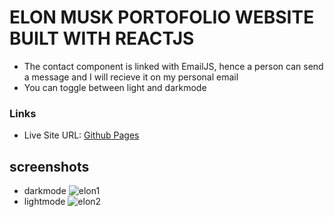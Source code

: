 # ELON MUSK PORTOFOLIO WEBSITE BUILT WITH REACTJS
 - The contact component is linked with EmailJS, hence a person can send a message and I will recieve it on my personal email
 - You can toggle between light and darkmode

### Links
- Live Site URL: [Github Pages](https://calebomondi.github.io/elon-musk-portofolio/)

## screenshots
- darkmode
![elon1](https://github.com/calebomondi/elon-musk-portofolio/assets/99415375/96593e12-3361-4496-8380-bf118c6b179c)
- lightmode
![elon2](https://github.com/calebomondi/elon-musk-portofolio/assets/99415375/358b2b84-7ed7-4248-b3e9-d97f9ff91734)
